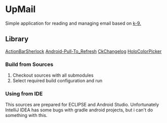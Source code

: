 UpMail
======

Simple application for reading and managing email based on [k-9.](https://github.com/k9mail/k-9)


Library
-------

[ActionBarSherlock](https://github.com/JakeWharton/ActionBarSherlock)
[Android-Pull-To_Refresh](https://github.com/malinkang/something)
[CkChangelog](https://github.com/cketti/ckChangeLog)
[HoloColorPicker](https://github.com/LarsWerkman/HoloColorPicker)


### Build from Sources

1. Checkout sources with all submodules
2. Select required build configuration and run


### Using from IDE

This sources are prepared for ECLIPSE and Android Studio. Unfortunately IntelliJ IDEA has some bugs with gradle android projects, but i can't do something with this.
